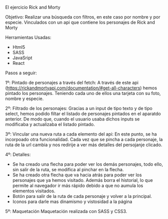 El ejercicio Rick and Morty

Objetivo:
Realizar una búsqueda con filtros, en este caso por nombre y por especie. Vinculados con un api que contiene los personajes de Rick and Morty

Herramientas Usadas:

- Html5
- SASS
- JavaSript
- React

Pasos a seguir:

1º: Pintado de personajes a través del fetch:
A través de este api (https://rickandmortyapi.com/documentation/#get-all-characters) hemos pintado los personajes. Teniendo cada uno de ellos una tarjeta con su foto, nombre y especie.

2º: Filtrado de los personajes:
Gracias a un input de tipo texto y de tipo select, hemos podido filtar el listado de personajes pintados en el aparatdo anterior. De modo que, cuando el usuario usaba dichos inputs se modificaba y actualizaba el listado pintado.

3º: Vincular una nueva ruta a cada elemento del api:
En este punto, se ha incorpoado otra funcionalidad. Cada vez que se pincha a cada personaje, la ruta de la url cambia y nos redirije a ver más detalles del persojanje clicado.

4º: Detalles:

- Se ha creado una flecha para poder ver los demás personajes, todo ello, sin salir de la ruta, se modifica al pinchar en la flecha.
- Se ha creado otra flecha que va hacia atrás para poder ver los personajes que ya hemos visitado. Además borra el historial, lo que permite al navegador ir más rápido debido a que no aumula los elementos visitados.
- Botón para salir de la ruta de cada personaje y volver a la principal.
- Iconos para darle mas dinamismo y vistosidad a la página

5º: Maquetación
Maquetación realizada con SASS y CSS3.
